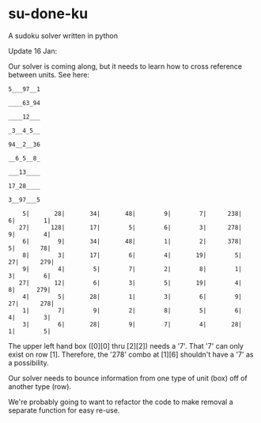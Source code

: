 # su-done-ku
A sudoku solver written in python

Update 16 Jan:

Our solver is coming along, but it needs to learn how to cross reference between units. See here:

    5___97__1

    ____63_94

    ____12___

    _3__4_5__

    94__2__36

    __6_5__8_

    ___13____

    17_28____

    3__97___5

        5|       28|       34|       48|        9|        7|      238|        6|        1|
       27|      128|       17|        5|        6|        3|      278|        9|        4|
        6|        9|       34|       48|        1|        2|      378|        5|       78|
        8|        3|       17|        6|        4|       19|        5|       27|      279|
        9|        4|        5|        7|        2|        8|        1|        3|        6|
       27|       12|        6|        3|        5|       19|        4|        8|      279|
        4|        5|       28|        1|        3|        6|        9|       27|      278|
        1|        7|        9|        2|        8|        5|        6|        4|        3|
        3|        6|       28|        9|        7|        4|       28|        1|        5|
        

The upper left hand box ([0][0] thru [2][2]) needs a '7'. That '7' can only exist on row [1]. Therefore, the '278' combo
at [1][6] shouldn't have a '7' as a possibility.

Our solver needs to bounce information from one type of unit (box) off of another type (row). 

We're probably going to want to refactor the code to make removal a separate function for easy re-use.
